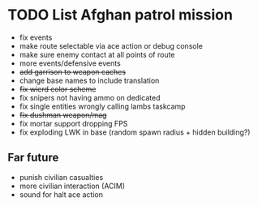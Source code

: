 # TODO List Afghan patrol mission

- fix events
- make route selectable via ace action or debug console
- make sure enemy contact at all points of route
- more events/defensive events
- ~~add garrison to weapon caches~~
- change base names to include translation
- ~~fix wierd color scheme~~
- fix snipers not having ammo on dedicated
- fix single entities wrongly calling lambs taskcamp
- ~~fix dushman weapon/mag~~
- fix mortar support dropping FPS
- fix exploding LWK in base (random spawn radius + hidden building?)

## Far future

- punish civilian casualties
- more civilian interaction (ACIM)
- sound for halt ace action

